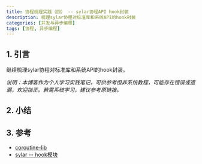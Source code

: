 ```yaml
---
title: 协程梳理实践（四） -- sylar协程API hook封装
description: 梳理sylar协程对标准库和系统API的hook封装
categories: [并发与异步编程]
tags: [协程, 异步编程]
---
```



## 1. 引言

继续梳理sylar协程对标准库和系统API的hook封装。

*说明：本博客作为个人学习实践笔记，可供参考但非系统教程，可能存在错误或遗漏，欢迎指正。若需系统学习，建议参考原链接。*

## 2. 小结


## 3. 参考

* [coroutine-lib](https://github.com/youngyangyang04/coroutine-lib)
* [sylar -- hook模块](https://www.midlane.top/wiki/pages/viewpage.action?pageId=16417219&src=contextnavpagetreemode)
